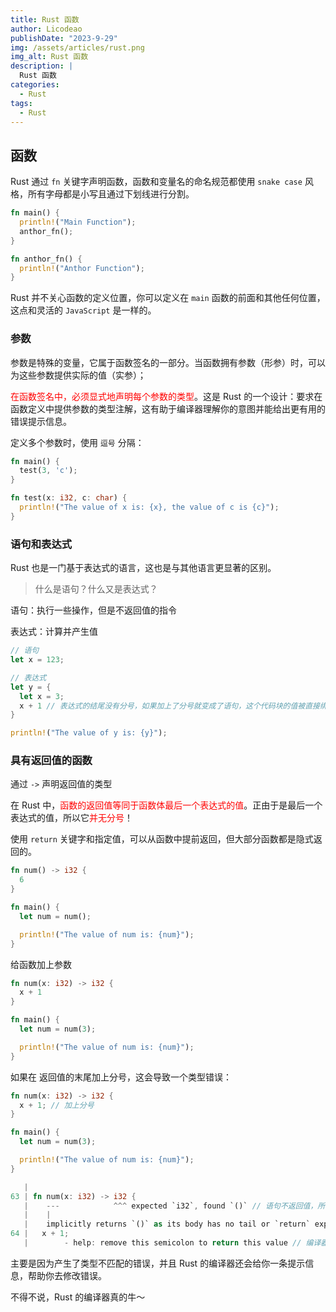 ```yaml
---
title: Rust 函数
author: Licodeao
publishDate: "2023-9-29"
img: /assets/articles/rust.png
img_alt: Rust 函数
description: |
  Rust 函数
categories:
  - Rust
tags:
  - Rust
---
```


## 函数

Rust 通过 `fn` 关键字声明函数，函数和变量名的命名规范都使用 `snake case` 风格，所有字母都是小写且通过下划线进行分割。

```rust
fn main() {
  println!("Main Function");
  anthor_fn();
}

fn anthor_fn() {
  println!("Anthor Function");
}
```

Rust 并不关心函数的定义位置，你可以定义在 `main` 函数的前面和其他任何位置，这点和灵活的 `JavaScript` 是一样的。

### 参数

参数是特殊的变量，它属于函数签名的一部分。当函数拥有参数（形参）时，可以为这些参数提供实际的值（实参）；

<font color="red">在函数签名中，必须显式地声明每个参数的类型</font>。这是 Rust 的一个设计：要求在函数定义中提供参数的类型注解，这有助于编译器理解你的意图并能给出更有用的错误提示信息。

定义多个参数时，使用 `逗号` 分隔：

```rust
fn main() {
  test(3, 'c');
}

fn test(x: i32, c: char) {
  println!("The value of x is: {x}, the value of c is {c}");
}
```

### 语句和表达式

Rust 也是一门基于表达式的语言，这也是与其他语言更显著的区别。

> 什么是语句？什么又是表达式？

语句：执行一些操作，但是不返回值的指令

表达式：计算并产生值

```rust
// 语句
let x = 123;

// 表达式
let y = {
  let x = 3;
  x + 1 // 表达式的结尾没有分号，如果加上了分号就变成了语句，这个代码块的值被直接绑定到了变量 y 上
}

println!("The value of y is: {y}");
```

### 具有返回值的函数

通过 `->` 声明返回值的类型

在 Rust 中，<font color="red">函数的返回值等同于函数体最后一个表达式的值</font>。正由于是最后一个表达式的值，所以它<font color="red">并无分号</font>！

使用 `return` 关键字和指定值，可以从函数中提前返回，但大部分函数都是隐式返回的。

```rust
fn num() -> i32 {
  6
}

fn main() {
  let num = num();

  println!("The value of num is: {num}");
}
```

给函数加上参数

```rust
fn num(x: i32) -> i32 {
  x + 1
}

fn main() {
  let num = num(3);

  println!("The value of num is: {num}");
}
```

如果在 返回值的末尾加上分号，这会导致一个类型错误：

```rust
fn num(x: i32) -> i32 {
  x + 1; // 加上分号
}

fn main() {
  let num = num(3);

  println!("The value of num is: {num}");
}
```

```rust
   |
63 | fn num(x: i32) -> i32 {
   |    ---            ^^^ expected `i32`, found `()` // 语句不返回值，所以返回一个单位类型()，表示空值
   |    |
   |    implicitly returns `()` as its body has no tail or `return` expression
64 |   x + 1;
   |        - help: remove this semicolon to return this value // 编译器提示信息
```

主要是因为产生了类型不匹配的错误，并且 Rust 的编译器还会给你一条提示信息，帮助你去修改错误。

不得不说，Rust 的编译器真的牛～

